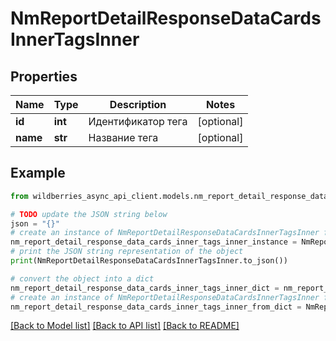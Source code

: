 # NmReportDetailResponseDataCardsInnerTagsInner


## Properties

Name | Type | Description | Notes
------------ | ------------- | ------------- | -------------
**id** | **int** | Идентификатор тега | [optional] 
**name** | **str** | Название тега | [optional] 

## Example

```python
from wildberries_async_api_client.models.nm_report_detail_response_data_cards_inner_tags_inner import NmReportDetailResponseDataCardsInnerTagsInner

# TODO update the JSON string below
json = "{}"
# create an instance of NmReportDetailResponseDataCardsInnerTagsInner from a JSON string
nm_report_detail_response_data_cards_inner_tags_inner_instance = NmReportDetailResponseDataCardsInnerTagsInner.from_json(json)
# print the JSON string representation of the object
print(NmReportDetailResponseDataCardsInnerTagsInner.to_json())

# convert the object into a dict
nm_report_detail_response_data_cards_inner_tags_inner_dict = nm_report_detail_response_data_cards_inner_tags_inner_instance.to_dict()
# create an instance of NmReportDetailResponseDataCardsInnerTagsInner from a dict
nm_report_detail_response_data_cards_inner_tags_inner_from_dict = NmReportDetailResponseDataCardsInnerTagsInner.from_dict(nm_report_detail_response_data_cards_inner_tags_inner_dict)
```
[[Back to Model list]](../README.md#documentation-for-models) [[Back to API list]](../README.md#documentation-for-api-endpoints) [[Back to README]](../README.md)


